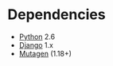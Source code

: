 # Dependencies #
  * [Python](http://python.org) 2.6
  * [Django](http://djangoproject.com) 1.x
  * [Mutagen](http://code.google.com/p/mutagen/) (1.18+)